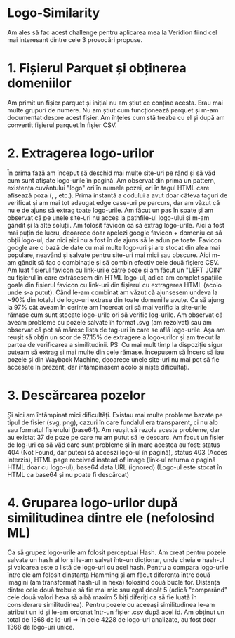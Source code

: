 # Logo-Similarity
Am ales să fac acest challenge pentru aplicarea mea la Veridion fiind cel mai interesant dintre cele 3 provocări propuse.

# 1. Fișierul Parquet și obținerea domeniilor
  Am primit un fișier parquet și inițial nu am știut ce conține acesta. Erau mai multe grupuri de numere. Nu am știut cum funcționează parquet și m-am documentat despre acest fișier. Am înțeles cum stă treaba cu el și după am convertit fișierul parquet în fișier CSV.

# 2. Extragerea logo-urilor
  În prima fază am început să deschid mai multe site-uri pe rând și să văd cum sunt afișate logo-urile în pagină. Am observat din prima un pattern, existența cuvântului "logo" ori în numele pozei, ori în tagul HTML care afisează poza (<id>, <src>, <alt> etc.). 
  Prima instanță a codului a avut doar câteva taguri de verificat și am mai tot adaugat edge case-uri pe parcurs, dar am văzut că nu e de ajuns să extrag toate logo-urile. Am făcut un pas în spate și am observat că pe unele site-uri nu acces la pathfile-ul logo-ului și m-am gândit și la alte soluții. Am folosit favicon ca să extrag logo-urile. Aici a fost mai puțin de lucru, deoarece doar apelezi google favicon + domeniu ca să obții logo-ul, dar nici aici nu a fost în de ajuns să le adun pe toate. Favicon google are o bază de date cu mai multe logo-uri și are stocat din alea mai populare, neavând și salvate pentru site-uri mai mici sau obscure. Aici m-am gândit să fac o combinație și să combin efectiv cele două fișiere CSV. Am luat fișierul favicon cu link-urile către poze și am făcut un "LEFT JOIN" cu fișierul în care extrăsesem din HTML logo-ul, adica am complet spațiile goale din fișierul favicon cu link-uri din fișierul cu extragerea HTML (acolo unde s-a putut). Când le-am combinat am văzut că ajunsesem undeva la ~90% din totalul de logo-uri extrase din toate domeniile avute. 
  Ca să ajung la 97% cât aveam în cerințe am încercat ori să mai verific la site-urile rămase cum sunt stocate logo-urile ori să verific log-urile. Am observat că aveam probleme cu pozele salvate în format .svg (am rezolvat) sau am observat că pot să măresc lista de tag-uri în care se află logo-urile. Așa am reușit să obțin un scor de 97.15% de extragere a logo-urilor și am trecut la partea de verificarea a similitudinii.
  PS: Cu mai mult timp la dispoziție sigur puteam să extrag si mai multe din cele rămase. Începusem să încerc să iau pozele și din Wayback Machine, deoarece unele site-uri nu mai pot să fie accesate în prezent, dar întâmpinasem acolo și niște dificultăți.

# 3. Descărcarea pozelor
  Și aici am întâmpinat mici dificultăți. Existau mai multe probleme bazate pe tipul de fisier (svg, png), cazuri în care fundalul era transparent, ci nu alb sau formatul fișierului (base64). Am reușit să rezolv aceste probleme, dar au existat 37 de poze pe care nu am putut să le descarc. Am facut un fișier de log-uri ca să văd care sunt probleme și în mare acestea au fost: status 404 (Not Found, dar puteai să acceszi logo-ul în pagină), status 403 (Acces interzis), HTML page received instead of image (link-ul returna o pagină HTML doar cu logo-ul), base64 data URL (ignored) (Logo-ul este stocat în HTML ca base64 și nu poate fi descărcat) 

# 4. Gruparea logo-urilor după similitudinea dintre ele (nefolosind ML)
  Ca să grupez logo-urile am folosit perceptual Hash. Am creat pentru pozele salvate un hash al lor și le-am salvat într-un dicționar, unde cheia e hash-ul și valoarea este o listă de logo-uri cu acel hash. Pentru a compara logo-urile între ele am folosit dinstanța Hamming și am făcut diferența între două imagini (am transformat hash-ul in hexa) folosind două bucle for. Distanța dintre cele două trebuie să fie mai mic sau egal decât 5 (adică "comparând" cele două valori hexa să aibă maxim 5 biți diferiți ca să fie luată în considerare similitudinea). Pentru pozele cu aceeași similitudinea le-am atribuit un id și le-am ordonat într-un fișier .csv după acel id. Am obținut un total de 1368 de id-uri => în cele 4228 de logo-uri analizate, au fost doar 1368 de logo-uri unice.
  
